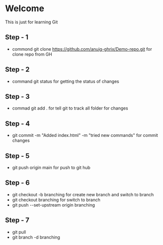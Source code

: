 # Welcome

This is just for learning Git
 ## Step - 1 
 * commond git clone https://github.com/anujg-ghrix/Demo-repo.git
    for clone repo from GH

## Step - 2
 * command git status
    for getting the status of changes 

## Step - 3 
 * commad git add .
 for tell git to track all folder for changes

## Step - 4 
 * git commit -m "Added index.html" -m "tried new commands"
 for commit changes 

## Step - 5
 * git push origin main
  for push to git hub

## Step - 6
 * git checkout -b branching
 for create new branch and switch to branch
 * git checkout branching
 for switch to branch
  * git push --set-upstream origin branching
  
## Step - 7 
 * git pull
 * git branch -d branching
 